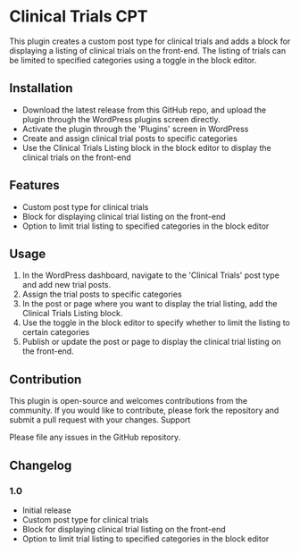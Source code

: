 # Clinical Trials CPT

This plugin creates a custom post type for clinical trials and adds a block for displaying a listing of clinical trials on the front-end. The listing of trials can be limited to specified categories using a toggle in the block editor.

## Installation

* Download the latest release from this GitHub repo, and upload the plugin through the WordPress plugins screen directly.
* Activate the plugin through the 'Plugins' screen in WordPress
* Create and assign clinical trial posts to specific categories
* Use the Clinical Trials Listing block in the block editor to display the clinical trials on the front-end

## Features

* Custom post type for clinical trials
* Block for displaying clinical trial listing on the front-end
* Option to limit trial listing to specified categories in the block editor

## Usage

1. In the WordPress dashboard, navigate to the 'Clinical Trials' post type and add new trial posts.
2. Assign the trial posts to specific categories
3. In the post or page where you want to display the trial listing, add the Clinical Trials Listing block.
4. Use the toggle in the block editor to specify whether to limit the listing to certain categories
5. Publish or update the post or page to display the clinical trial listing on the front-end.

## Contribution

This plugin is open-source and welcomes contributions from the community. If you would like to contribute, please fork the repository and submit a pull request with your changes.
Support

Please file any issues in the GitHub repository.

## Changelog

### 1.0

* Initial release
* Custom post type for clinical trials
* Block for displaying clinical trial listing on the front-end
* Option to limit trial listing to specified categories in the block editor
